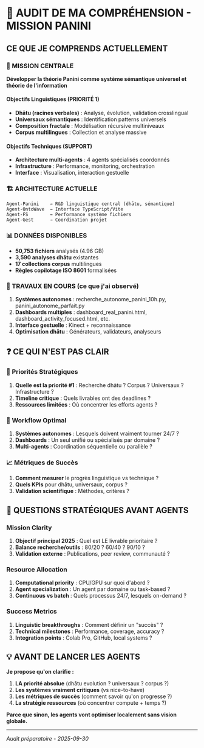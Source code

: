 # 🎯 AUDIT DE MA COMPRÉHENSION - MISSION PANINI

## CE QUE JE COMPRENDS ACTUELLEMENT

### 🧠 MISSION CENTRALE
**Développer la théorie Panini comme système sémantique universel et théorie de l'information**

#### Objectifs Linguistiques (PRIORITÉ 1)
- **Dhātu (racines verbales)** : Analyse, évolution, validation crosslingual
- **Universaux sémantiques** : Identification patterns universels
- **Composition fractale** : Modélisation récursive multiniveaux
- **Corpus multilingues** : Collection et analyse massive

#### Objectifs Techniques (SUPPORT)
- **Architecture multi-agents** : 4 agents spécialisés coordonnés
- **Infrastructure** : Performance, monitoring, orchestration
- **Interface** : Visualisation, interaction gestuelle

### 🏗️ ARCHITECTURE ACTUELLE
```
Agent-Panini    → R&D linguistique central (dhātu, sémantique)
Agent-OntoWave  → Interface TypeScript/Vite  
Agent-FS        → Performance système fichiers
Agent-Gest      → Coordination projet
```

### 📊 DONNÉES DISPONIBLES
- **50,753 fichiers** analysés (4.96 GB)
- **3,590 analyses dhātu** existantes
- **17 collections corpus** multilingues
- **Règles copilotage ISO 8601** formalisées

### 🚧 TRAVAUX EN COURS (ce que j'ai observé)
1. **Systèmes autonomes** : recherche_autonome_panini_10h.py, panini_autonome_parfait.py
2. **Dashboards multiples** : dashboard_real_panini.html, dashboard_activity_focused.html, etc.
3. **Interface gestuelle** : Kinect + reconnaissance
4. **Optimisation dhātu** : Générateurs, validateurs, analyseurs

## ❓ CE QUI N'EST PAS CLAIR

### 🎯 Priorités Stratégiques
1. **Quelle est la priorité #1** : Recherche dhātu ? Corpus ? Universaux ? Infrastructure ?
2. **Timeline critique** : Quels livrables ont des deadlines ?
3. **Ressources limitées** : Où concentrer les efforts agents ?

### 🔄 Workflow Optimal
1. **Systèmes autonomes** : Lesquels doivent vraiment tourner 24/7 ?
2. **Dashboards** : Un seul unifié ou spécialisés par domaine ?
3. **Multi-agents** : Coordination séquentielle ou parallèle ?

### 📈 Métriques de Succès
1. **Comment mesurer** le progrès linguistique vs technique ?
2. **Quels KPIs** pour dhātu, universaux, corpus ?
3. **Validation scientifique** : Méthodes, critères ?

## 🤔 QUESTIONS STRATÉGIQUES AVANT AGENTS

### Mission Clarity
1. **Objectif principal 2025** : Quel est LE livrable prioritaire ?
2. **Balance recherche/outils** : 80/20 ? 60/40 ? 90/10 ?
3. **Validation externe** : Publications, peer review, communauté ?

### Resource Allocation
1. **Computational priority** : CPU/GPU sur quoi d'abord ?
2. **Agent specialization** : Un agent par domaine ou task-based ?
3. **Continuous vs batch** : Quels processus 24/7, lesquels on-demand ?

### Success Metrics
1. **Linguistic breakthroughs** : Comment définir un "succès" ?
2. **Technical milestones** : Performance, coverage, accuracy ?
3. **Integration points** : Colab Pro, GitHub, local systems ?

## 💡 AVANT DE LANCER LES AGENTS

**Je propose qu'on clarifie :**

1. **LA priorité absolue** (dhātu evolution ? universaux ? corpus ?)
2. **Les systèmes vraiment critiques** (vs nice-to-have)
3. **Les métriques de succès** (comment savoir qu'on progresse ?)
4. **La stratégie ressources** (où concentrer compute + temps ?)

**Parce que sinon, les agents vont optimiser localement sans vision globale.**

---
*Audit préparatoire - 2025-09-30*